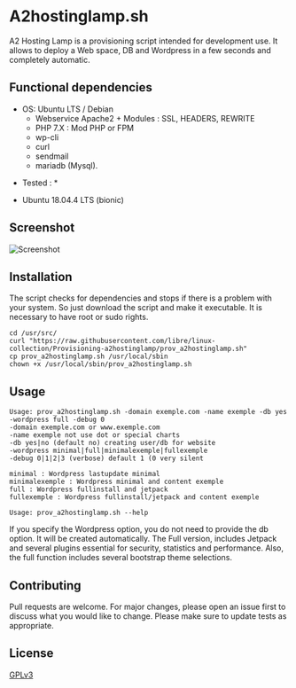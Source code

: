 # A2hostinglamp.sh
A2 Hosting Lamp is a provisioning script intended for development use. It allows to deploy a Web space, DB and Wordpress in a few seconds and completely automatic.

## Functional dependencies

- OS: Ubuntu LTS / Debian
  - Webservice Apache2 + Modules : SSL, HEADERS, REWRITE 
  - PHP 7.X : Mod PHP or FPM
  - wp-cli
  - curl
  - sendmail
  - mariadb (Mysql).

* Tested : *
- Ubuntu 18.04.4 LTS (bionic)


## Screenshot 

![Screenshot](screenshot.pngraw=true "Screenshot")

## Installation

The script checks for dependencies and stops if there is a problem with your system. 
So just download the script and make it executable. It is necessary to have root or sudo rights.
 
```
cd /usr/src/
curl "https://raw.githubusercontent.com/libre/linux-collection/Provisioning-a2hostinglamp/prov_a2hostinglamp.sh"
cp prov_a2hostinglamp.sh /usr/local/sbin
chown +x /usr/local/sbin/prov_a2hostinglamp.sh
```

## Usage


```
Usage: prov_a2hostinglamp.sh -domain exemple.com -name exemple -db yes -wordpress full -debug 0
-domain exemple.com or www.exemple.com
-name exemple not use dot or special charts
-db yes|no (default no) creating user/db for website
-wordpress minimal|full|minimalexemple|fullexemple
-debug 0|1|2|3 (verbose) default 1 (0 very silent

minimal : Wordpress lastupdate minimal
minimalexemple : Wordpress minimal and content exemple
full : Wordpress fullinstall and jetpack
fullexemple : Wordpress fullinstall/jetpack and content exemple

Usage: prov_a2hostinglamp.sh --help
```

If you specify the Wordpress option, you do not need to provide the db option. It will be created automatically.
The Full version, includes Jetpack and several plugins essential for security, statistics and performance. Also, the full function includes several bootstrap theme selections.


## Contributing

Pull requests are welcome. For major changes, please open an issue first to discuss what you would like to change.
Please make sure to update tests as appropriate.

## License

[GPLv3](https://www.gnu.org/licenses/gpl-3.0.html)